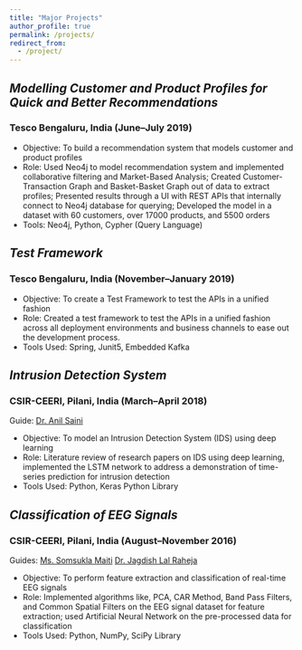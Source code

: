 ```yaml
---
title: "Major Projects"
author_profile: true
permalink: /projects/
redirect_from:
  - /project/
---
```

## <i>Modelling Customer and Product Profiles for Quick and Better Recommendations</i>
### Tesco Bengaluru, India (June–July 2019)
* Objective: To build a recommendation system that models customer and product profiles
* Role: Used Neo4j to model recommendation system and implemented collaborative filtering and Market-Based
Analysis; Created Customer-Transaction Graph and Basket-Basket Graph out of data to extract profiles; Presented
results through a UI with REST APIs that internally connect to Neo4j database for querying; Developed the model
in a dataset with 60 customers, over 17000 products, and 5500 orders
* Tools: Neo4j, Python, Cypher (Query Language)

## <i>Test Framework</i>
### Tesco Bengaluru, India (November–January 2019)
* Objective: To create a Test Framework to test the APIs in a unified fashion
* Role: Created a test framework to test the APIs in a unified fashion across all deployment environments and
business channels to ease out the development process.
* Tools Used: Spring, Junit5, Embedded Kafka

## <i>Intrusion Detection System</i>
### CSIR-CEERI, Pilani, India (March–April 2018)

Guide: [Dr. Anil Saini](https://www.ceeri.res.in/profiles/anil-saini/)
* Objective: To model an Intrusion Detection System (IDS) using deep learning
* Role: Literature review of research papers on IDS using deep learning, implemented the LSTM network to address
a demonstration of time-series prediction for intrusion detection
* Tools Used: Python, Keras Python Library

## <i>Classification of EEG Signals</i>
### CSIR-CEERI, Pilani, India (August–November 2016)

Guides: [Ms. Somsukla Maiti](https://www.ceeri.res.in/profiles/somsukla-maiti/) [Dr. Jagdish Lal Raheja](https://www.ceeri.res.in/profiles/j-l-raheja/)

* Objective: To perform feature extraction and classification of real-time EEG signals
* Role: Implemented algorithms like, PCA, CAR Method, Band Pass Filters, and Common Spatial Filters on the
EEG signal dataset for feature extraction; used Artificial Neural Network on the pre-processed data for
classification
* Tools Used: Python, NumPy, SciPy Library